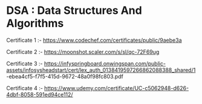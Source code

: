 # DSA : Data Structures And Algorithms

Certificate 1 :- https://www.codechef.com/certificates/public/9aebe3a    <br>

Certificate 2 :- https://moonshot.scaler.com/s/sl/qc-72F69ug    <br>

Certificate 3 :- https://infyspringboard.onwingspan.com/public-assets/infosysheadstart/cert/lex_auth_0138419597266862088388_shared/1               -ebea4cf5-f7f5-415d-9672-48a0f98fc803.pdf  <br>

Certificate 4 :- https://www.udemy.com/certificate/UC-c5062948-d626-4dbf-8058-591ed94ce112/
